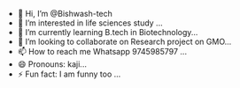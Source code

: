 - 👋 Hi, I’m @Bishwash-tech
- 👀 I’m interested in life sciences study ...
- 🌱 I’m currently learning B.tech in Biotechnology...
- 💞️ I’m looking to collaborate on Research project on GMO...
- 📫 How to reach me Whatsapp 9745985797 ...
- 😄 Pronouns: kaji...
- ⚡ Fun fact: I am funny too ...

<!---
Bishwash-tech/Bishwash-tech is a ✨ special ✨ repository because its `README.md` (this file) appears on your GitHub profile.
You can click the Preview link to take a look at your changes.
--->
